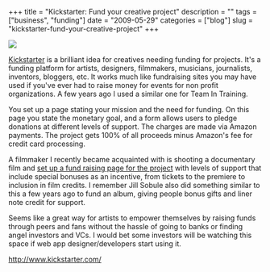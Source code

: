 +++
title = "Kickstarter: Fund your creative project"
description = ""
tags = ["business", "funding"]
date = "2009-05-29"
categories = ["blog"]
slug = "kickstarter-fund-your-creative-project"
+++



  <div class="notebook-screenshot"><a href="http://www.kickstarter.com/"><img src="http://media.konigi.com/bluga/wt4a1fc590bef43.jpg"/></a></div><p><a href="http://www.kickstarter.com/">Kickstarter</a> is a brilliant idea for creatives needing funding for projects.  It's a funding platform for artists, designers, filmmakers, musicians, journalists, inventors, bloggers, etc. It works much like fundraising sites you may have used if you've ever had to raise money for events for non profit organizations. A few years ago I used a similar one for Team In Training.</p>
<p>You set up a page stating your mission and the need for funding. On this page you state the monetary goal, and a form allows users to pledge donations at different levels of support. The charges are made via Amazon payments. The project gets 100% of all proceeds minus Amazon's fee for credit card processing.</p>
<p>A filmmaker I recently became acquainted with is shooting a documentary film and <a href="http://www.kickstarter.com/projects/1865033180/let-us-tattoo-you-and-help-us-make-a-documentary-0">set up a fund raising page for the project</a> with levels of support that include special bonuses as an incentive, from tickets to the premiere to inclusion in film credits. I remember Jill Sobule also did something similar to this a few years ago to fund an album, giving people bonus gifts and liner note credit for support. </p>
<p>Seems like a great way for artists to empower themselves by raising funds through peers and fans without the hassle of going to banks or finding angel investors and VCs. I would bet some investors will be watching this space if web app designer/developers start using it.</p>
    
  <a href="http://www.kickstarter.com/">http://www.kickstarter.com/</a>
